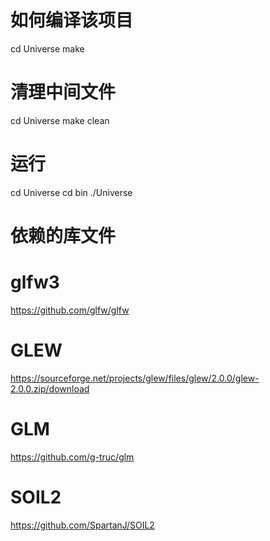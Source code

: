 # 如何编译该项目
cd Universe
make
# 清理中间文件
cd Universe
make clean
# 运行
cd Universe
cd bin
./Universe
# 依赖的库文件
# glfw3
https://github.com/glfw/glfw
# GLEW
https://sourceforge.net/projects/glew/files/glew/2.0.0/glew-2.0.0.zip/download
# GLM
https://github.com/g-truc/glm
# SOIL2
https://github.com/SpartanJ/SOIL2